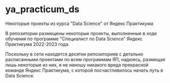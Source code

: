 # ya_practicum_ds
Некоторые проекты из курса "Data Science" от Яндекс Практикума

В репозитории размещены некоторые проекты, выполненные в ходе обучения по программе
"Специалист по Data Science" Яндекс Практикума 2022-2023 года. 

Поскольку в сети находятся десятки репозиториев с детально расписанными проектами
по всем программам ЯП, надюесь, размещая лишь некоторые из них, я не наношу никакого
вреда прекрасной команде Яндекс Практикума, с которой посчастливилось начать путь
в Data Science.
